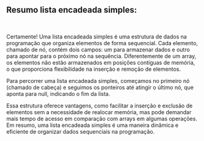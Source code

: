 <H2>Resumo lista encadeada simples: </H2>

<br>
<p>
  Certamente! Uma lista encadeada simples é uma estrutura de dados na programação que organiza elementos de forma sequencial. Cada elemento, chamado de nó, contém dois campos: um para armazenar dados e outro para apontar para o próximo nó na sequência. Diferentemente de um array, os elementos não estão armazenados em posições contíguas de memória, o que proporciona flexibilidade na inserção e remoção de elementos.

Para percorrer uma lista encadeada simples, começamos no primeiro nó (chamado de cabeça) e seguimos os ponteiros até atingir o último nó, que aponta para null, indicando o fim da lista.

Essa estrutura oferece vantagens, como facilitar a inserção e exclusão de elementos sem a necessidade de realocar memória, mas pode demandar mais tempo de acesso em comparação com arrays em algumas operações. Em resumo, uma lista encadeada simples é uma maneira dinâmica e eficiente de organizar dados sequenciais na programação.
</p>
